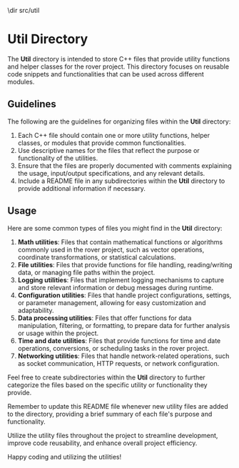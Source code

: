 \dir src/util
# Util Directory

The **Util** directory is intended to store C++ files that provide utility functions and helper classes for the rover project. This directory focuses on reusable code snippets and functionalities that can be used across different modules.

## Guidelines

The following are the guidelines for organizing files within the **Util** directory:

1. Each C++ file should contain one or more utility functions, helper classes, or modules that provide common functionalities.
2. Use descriptive names for the files that reflect the purpose or functionality of the utilities.
3. Ensure that the files are properly documented with comments explaining the usage, input/output specifications, and any relevant details.
4. Include a README file in any subdirectories within the **Util** directory to provide additional information if necessary.

## Usage

Here are some common types of files you might find in the **Util** directory:

1. **Math utilities**: Files that contain mathematical functions or algorithms commonly used in the rover project, such as vector operations, coordinate transformations, or statistical calculations.
2. **File utilities**: Files that provide functions for file handling, reading/writing data, or managing file paths within the project.
3. **Logging utilities**: Files that implement logging mechanisms to capture and store relevant information or debug messages during runtime.
4. **Configuration utilities**: Files that handle project configurations, settings, or parameter management, allowing for easy customization and adaptability.
5. **Data processing utilities**: Files that offer functions for data manipulation, filtering, or formatting, to prepare data for further analysis or usage within the project.
6. **Time and date utilities**: Files that provide functions for time and date operations, conversions, or scheduling tasks in the rover project.
7. **Networking utilities**: Files that handle network-related operations, such as socket communication, HTTP requests, or network configuration.

Feel free to create subdirectories within the **Util** directory to further categorize the files based on the specific utility or functionality they provide.

Remember to update this README file whenever new utility files are added to the directory, providing a brief summary of each file's purpose and functionality.

Utilize the utility files throughout the project to streamline development, improve code reusability, and enhance overall project efficiency.

Happy coding and utilizing the utilities!